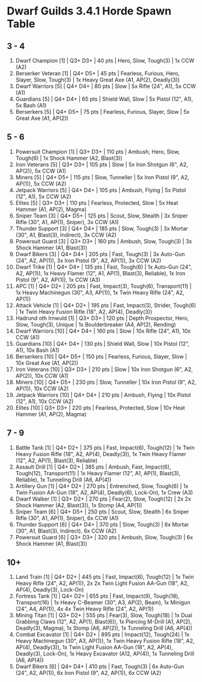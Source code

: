 # Dwarf Guilds 3.4.1 Horde Spawn Table

## 3 - 4

1. Dwarf Champion [1] | Q3+ D3+ | 40 pts | Hero, Slow, Tough(3) | 1x CCW (A2)
1. Berserker Veteran [1] | Q4+ D5+ | 45 pts | Fearless, Furious, Hero, Slayer, Slow, Tough(3) | 1x Heavy Great Axe (A1, AP(2), Deadly(3))
1. Dwarf Warriors [5] | Q4+ D4+ | 80 pts | Slow | 5x Rifle (24", A1), 5x CCW (A1)
1. Guardians [5] | Q4+ D4+ | 65 pts | Shield Wall, Slow | 5x Pistol (12", A1), 5x Bash (A1)
1. Berserkers [5] | Q4+ D5+ | 75 pts | Fearless, Furious, Slayer, Slow | 5x Great Axe (A1, AP(2))

## 5 - 6

1. Powersuit Champion [1] | Q3+ D3+ | 110 pts | Ambush, Hero, Slow, Tough(6) | 1x Shock Hammer (A2, Blast(3))
1. Iron Veterans [5] | Q3+ D3+ | 105 pts | Slow | 5x Iron Shotgun (6", A2, AP(2)), 5x CCW (A1)
1. Miners [5] | Q4+ D5+ | 115 pts | Slow, Tunneller | 5x Iron Pistol (9", A2, AP(1)), 5x CCW (A2)
1. Jetpack Warriors [5] | Q4+ D4+ | 105 pts | Ambush, Flying | 5x Pistol (12", A1), 5x CCW (A2)
1. Elites [5] | Q3+ D3+ | 110 pts | Fearless, Protected, Slow | 5x Heat Hammer (A1, AP(2), Magma)
1. Sniper Team [3] | Q4+ D5+ | 125 pts | Scout, Slow, Stealth | 3x Sniper Rifle (30", A1, AP(1), Sniper), 3x CCW (A1)
1. Thunder Support [3] | Q4+ D4+ | 185 pts | Slow, Tough(3) | 3x Mortar (30", A1, Blast(3), Indirect), 3x CCW (A2)
1. Powersuit Guard [3] | Q3+ D3+ | 160 pts | Ambush, Slow, Tough(3) | 3x Shock Hammer (A1, Blast(3))
1. Dwarf Bikers [3] | Q4+ D4+ | 205 pts | Fast, Tough(3) | 3x Auto-Gun (24", A2, AP(1)), 3x Iron Pistol (9", A2, AP(1)), 3x CCW (A2)
1. Dwarf Trike [1] | Q4+ D4+ | 135 pts | Fast, Tough(6) | 1x Auto-Gun (24", A2, AP(1)), 1x Heavy Flamer (12", A1, AP(1), Blast(3), Reliable), 1x Iron Pistol (9", A2, AP(1)), 1x CCW (A3)
1. APC [1] | Q4+ D2+ | 205 pts | Fast, Impact(3), Tough(6), Transport(11) | 1x Heavy Machinegun (30", A3, AP(1)), 1x Twin Heavy Rifle (24", A2, AP(1))
1. Attack Vehicle [1] | Q4+ D2+ | 195 pts | Fast, Impact(3), Strider, Tough(6) | 1x Twin Heavy Fusion Rifle (18", A2, AP(4), Deadly(3))
1. Hadrund oth Irnwuld [1] | Q3+ D3+ | 120 pts | Depth Prospector, Hero, Slow, Tough(3), Unique | 1x Boulderbreaker (A4, AP(2), Rending)
1. Dwarf Warriors [10] | Q4+ D4+ | 160 pts | Slow | 10x Rifle (24", A1), 10x CCW (A1)
1. Guardians [10] | Q4+ D4+ | 130 pts | Shield Wall, Slow | 10x Pistol (12", A1), 10x Bash (A1)
1. Berserkers [10] | Q4+ D5+ | 150 pts | Fearless, Furious, Slayer, Slow | 10x Great Axe (A1, AP(2))
1. Iron Veterans [10] | Q3+ D3+ | 210 pts | Slow | 10x Iron Shotgun (6", A2, AP(2)), 10x CCW (A1)
1. Miners [10] | Q4+ D5+ | 230 pts | Slow, Tunneller | 10x Iron Pistol (9", A2, AP(1)), 10x CCW (A2)
1. Jetpack Warriors [10] | Q4+ D4+ | 210 pts | Ambush, Flying | 10x Pistol (12", A1), 10x CCW (A2)
1. Elites [10] | Q3+ D3+ | 220 pts | Fearless, Protected, Slow | 10x Heat Hammer (A1, AP(2), Magma)

## 7 - 9

1. Battle Tank [1] | Q4+ D2+ | 375 pts | Fast, Impact(6), Tough(12) | 1x Twin Heavy Fusion Rifle (18", A2, AP(4), Deadly(3)), 1x Twin Heavy Flamer (12", A2, AP(1), Blast(3), Reliable)
1. Assault Drill [1] | Q4+ D2+ | 385 pts | Ambush, Fast, Impact(6), Tough(12), Transport(11) | 1x Heavy Flamer (12", A1, AP(1), Blast(3), Reliable), 1x Tunneling Drill (A6, AP(4))
1. Artillery Gun [1] | Q4+ D2+ | 270 pts | Entrenched, Slow, Tough(6) | 1x Twin Fusion AA-Gun (18", A2, AP(4), Deadly(6), Lock-On), 1x Crew (A3)
1. Dwarf Walker [1] | Q3+ D2+ | 270 pts | Fear(2), Slow, Tough(12) | 2x 2x Shock Hammer (A2, Blast(3)), 1x Stomp (A4, AP(1))
1. Sniper Team [6] | Q4+ D5+ | 250 pts | Scout, Slow, Stealth | 6x Sniper Rifle (30", A1, AP(1), Sniper), 6x CCW (A1)
1. Thunder Support [6] | Q4+ D4+ | 370 pts | Slow, Tough(3) | 6x Mortar (30", A1, Blast(3), Indirect), 6x CCW (A2)
1. Powersuit Guard [6] | Q3+ D3+ | 320 pts | Ambush, Slow, Tough(3) | 6x Shock Hammer (A1, Blast(3))

## 10+

1. Land Train [1] | Q4+ D2+ | 445 pts | Fast, Impact(6), Tough(12) | 1x Twin Heavy Rifle (24", A2, AP(1)), 2x 2x Twin Light Fusion AA-Gun (18", A2, AP(4), Deadly(3), Lock-On)
1. Fortress Tank [1] | Q4+ D2+ | 655 pts | Fast, Impact(9), Tough(18), Transport(16) | 1x Heavy C-Beamer (30", A3, AP(2), Beam), 1x Minigun (24", A4, AP(1)), 4x 4x Twin Heavy Rifle (24", A2, AP(1))
1. Mining Titan [1] | Q3+ D2+ | 555 pts | Fear(3), Slow, Tough(18) | 1x Dual Grabbing Claws (12", A2, AP(1), Blast(6)), 1x Piercing M-Drill (A1, AP(2), Deadly(3), Magma), 1x Stomp (A6, AP(2)), 1x Tunneling Drill (A6, AP(4))
1. Combat Excavator [1] | Q4+ D2+ | 895 pts | Impact(12), Tough(24) | 1x Heavy Machinegun (30", A3, AP(1)), 1x Twin Heavy Fusion Rifle (18", A2, AP(4), Deadly(3)), 1x Twin Light Fusion AA-Gun (18", A2, AP(4), Deadly(3), Lock-On), 1x Heavy Excavator (A12, AP(4)), 1x Tunneling Drill (A6, AP(4))
1. Dwarf Bikers [6] | Q4+ D4+ | 410 pts | Fast, Tough(3) | 6x Auto-Gun (24", A2, AP(1)), 6x Iron Pistol (9", A2, AP(1)), 6x CCW (A2)
